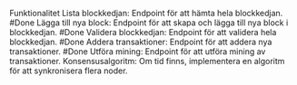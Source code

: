 Funktionalitet
Lista blockkedjan: Endpoint för att hämta hela blockkedjan. #Done
Lägga till nya block: Endpoint för att skapa och lägga till nya block i blockkedjan. #Done 
Validera blockkedjan: Endpoint för att validera hela blockkedjan. #Done 
Addera transaktioner: Endpoint för att addera nya transaktioner. #Done
Utföra mining: Endpoint för att utföra mining av transaktioner.
Konsensusalgoritm: Om tid finns, implementera en algoritm för att synkronisera flera noder.